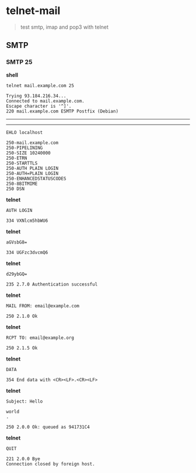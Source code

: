 # telnet-mail

> test smtp, imap and pop3 with telnet

## SMTP

### SMTP 25

**shell**
```
telnet mail.example.com 25
```
```
Trying 93.184.216.34...
Connected to mail.example.com.
Escape character is '^]'.
220 mail.example.com ESMTP Postfix (Debian)
```

***
---
```
EHLO localhost
```
```
250-mail.example.com
250-PIPELINING
250-SIZE 10240000
250-ETRN
250-STARTTLS
250-AUTH PLAIN LOGIN
250-AUTH=PLAIN LOGIN
250-ENHANCEDSTATUSCODES
250-8BITMIME
250 DSN
```

**telnet**
```
AUTH LOGIN
```
```
334 VXNlcm5hbWU6
```

**telnet**
```
aGVsbG8=
```
```
334 UGFzc3dvcmQ6
```

**telnet**
```
d29ybGQ=
```
```
235 2.7.0 Authentication successful
```

**telnet**
```
MAIL FROM: email@example.com
```
```
250 2.1.0 Ok
```

**telnet**
```
RCPT TO: email@example.org
```
```
250 2.1.5 Ok
```

**telnet**
```
DATA
```
```
354 End data with <CR><LF>.<CR><LF>
```

**telnet**
```
Subject: Hello

world
.
```
```
250 2.0.0 Ok: queued as 941731C4
```

**telnet**
```
QUIT
```
```
221 2.0.0 Bye
Connection closed by foreign host.
```

